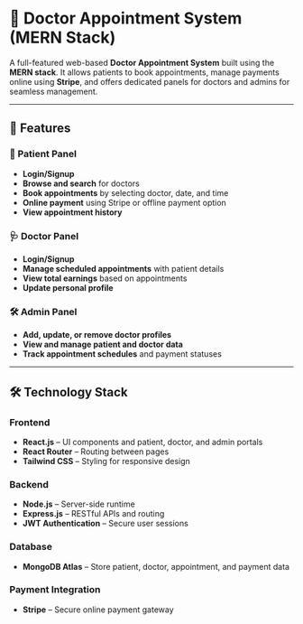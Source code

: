 # 🏥 Doctor Appointment System (MERN Stack)  

A full-featured web-based **Doctor Appointment System** built using the **MERN stack**. It allows patients to book appointments, manage payments online using **Stripe**, and offers dedicated panels for doctors and admins for seamless management.

---

## 🚀 Features  

### 👥 Patient Panel  
- **Login/Signup**  
- **Browse and search** for doctors  
- **Book appointments** by selecting doctor, date, and time  
- **Online payment** using Stripe or offline payment option  
- **View appointment history**  

### 🩺 Doctor Panel  
- **Login/Signup**  
- **Manage scheduled appointments** with patient details  
- **View total earnings** based on appointments  
- **Update personal profile**  

### 🛠️ Admin Panel  
- **Add, update, or remove doctor profiles**  
- **View and manage patient and doctor data**  
- **Track appointment schedules** and payment statuses  

---

## 🛠 Technology Stack  

### **Frontend**  
- **React.js** – UI components and patient, doctor, and admin portals  
- **React Router** – Routing between pages  
- **Tailwind CSS** – Styling for responsive design  

### **Backend**  
- **Node.js** – Server-side runtime  
- **Express.js** – RESTful APIs and routing  
- **JWT Authentication** – Secure user sessions  

### **Database**  
- **MongoDB Atlas** – Store patient, doctor, appointment, and payment data  

### **Payment Integration**  
- **Stripe** – Secure online payment gateway  
